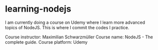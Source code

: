 # learning-nodejs
I am currently doing a course on Udemy where I learn more advanced topics of NodeJS. This is where I commit the codes I practice. 

Course instructor: Maximilian Schwarzmüller
Course name: NodeJS - The complete guide.
Course platform: Udemy

